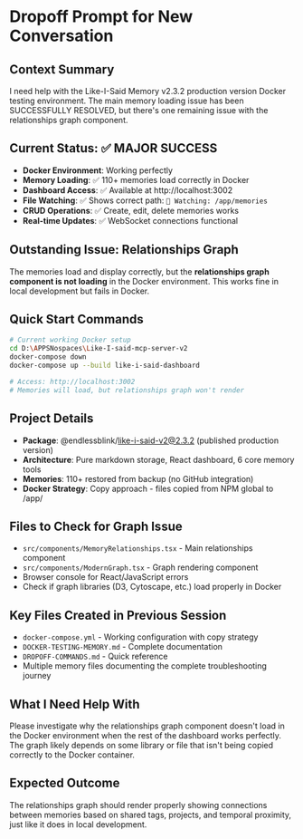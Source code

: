 # Dropoff Prompt for New Conversation

## Context Summary
I need help with the Like-I-Said Memory v2.3.2 production version Docker testing environment. The main memory loading issue has been SUCCESSFULLY RESOLVED, but there's one remaining issue with the relationships graph component.

## Current Status: ✅ MAJOR SUCCESS
- **Docker Environment**: Working perfectly
- **Memory Loading**: ✅ 110+ memories load correctly in Docker
- **Dashboard Access**: ✅ Available at http://localhost:3002  
- **File Watching**: ✅ Shows correct path: `📁 Watching: /app/memories`
- **CRUD Operations**: ✅ Create, edit, delete memories works
- **Real-time Updates**: ✅ WebSocket connections functional

## Outstanding Issue: Relationships Graph
The memories load and display correctly, but the **relationships graph component is not loading** in the Docker environment. This works fine in local development but fails in Docker.

## Quick Start Commands
```bash
# Current working Docker setup
cd D:\APPSNospaces\Like-I-said-mcp-server-v2
docker-compose down
docker-compose up --build like-i-said-dashboard

# Access: http://localhost:3002
# Memories will load, but relationships graph won't render
```

## Project Details
- **Package**: @endlessblink/like-i-said-v2@2.3.2 (published production version)
- **Architecture**: Pure markdown storage, React dashboard, 6 core memory tools
- **Memories**: 110+ restored from backup (no GitHub integration)
- **Docker Strategy**: Copy approach - files copied from NPM global to /app/

## Files to Check for Graph Issue
- `src/components/MemoryRelationships.tsx` - Main relationships component
- `src/components/ModernGraph.tsx` - Graph rendering component  
- Browser console for React/JavaScript errors
- Check if graph libraries (D3, Cytoscape, etc.) load properly in Docker

## Key Files Created in Previous Session
- `docker-compose.yml` - Working configuration with copy strategy
- `DOCKER-TESTING-MEMORY.md` - Complete documentation
- `DROPOFF-COMMANDS.md` - Quick reference
- Multiple memory files documenting the complete troubleshooting journey

## What I Need Help With
Please investigate why the relationships graph component doesn't load in the Docker environment when the rest of the dashboard works perfectly. The graph likely depends on some library or file that isn't being copied correctly to the Docker container.

## Expected Outcome
The relationships graph should render properly showing connections between memories based on shared tags, projects, and temporal proximity, just like it does in local development.